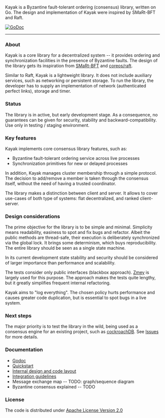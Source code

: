 Kayak is a Byzantine fault-tolerant ordering (consensus) library, written on Go. The design and implementation of Kayak were inspired by SMaRt-BFT and Raft.

[![GoDoc](https://godoc.org/github.com/stratumn/kayak?status.svg)](https://godoc.org/github.com/stratumn/kayak)

---

### About

Kayak is a core library for a decentralized system -- it provides ordering and synchronization facilities in the presence of Byzantine faults. The design of the library gets its inspiration from [SMaRt-BFT](https://github.com/bft-smart/library) and [coreos/raft](https://github.com/coreos/etcd/tree/master/raft).

Similar to Raft, Kayak is a lightweight library. It does not include auxiliary services, such as networking or persistent storage. To run the library, the developer has to supply an implementation of network (authenticated perfect links), storage and timer.

### Status

The library is in active, but early development stage. As a consequence, no guarantees can be given for security, stability and backward-compatibility. Use only in testing / staging environment.


### Key features

Kayak implements core consensus library features, such as:

* Byzantine fault-tolerant ordering service across live processes
* Synchronization primitives for new or delayed processes

In addition, Kayak manages cluster membership through a simple protocol. The decision to add/remove a member is taken through the consensus itself, without the need of having a trusted coordinator.

The library makes a distinction between client and server. It allows to cover use-cases of both type of systems: flat decentralized, and ranked client-server.


### Design considerations

The prime objective for the library is to be simple and minimal. Simplicity means readability, easiness to spot and fix bugs and refactor. Albeit the public methods are thread-safe, their execution is deliberately synchronized via the global lock. It brings some determinism, which buys reproducibility. The entire library should be seen as a single state machine.

In its current development state stability and security should be considered of larger importance than performance and scalability.

The tests consider only public interfaces (blackbox approach). [Zmey](https://github.com/stratumn/zmey) is largely used for this purpose. The approach makes the tests quite lengthy, but it greatly simplifies frequent internal refactoring.

Kayak aims to "log everything". The chosen policy hurts performance and causes greater code duplication, but is essential to spot bugs in a live system.

### Next steps

The major priority is to test the library in the wild, being used as a consensus engine for an existing project, such as [cockroachDB](https://github.com/cockroachdb/cockroach). See [Issues](https://github.com/stratumn/kayak/issues) for more details.



### Documentation

* [Godoc](https://godoc.org/github.com/stratumn/kayak)
* [Quickstart](doc/quickstart.md)
* [Internal design and code layout](doc/internal.md)
* [Integration guidelines](doc/integration.md)
* Message exchange map -- TODO: graph/sequence diagram
* Byzantine consensus explained -- TODO

### License

The code is distributed under [Apache License Version 2.0](LICENSE)
